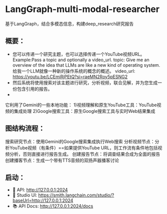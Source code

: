 # LangGraph-multi-modal-researcher
基于LangGraph，结合多模态信息，构建deep_research研究报告


## 概要：
- 您可以传递一个研究主题，也可以选择传递一个YouTube视频URL。
Example:Pass a topic and optionally a video_url.
topic: Give me an overview of the idea that LLMs are like a new kind of operating system.给我一个LLM就像一种新的操作系统的概念的概述。
video_url: https://youtu.be/LCEmiRjPEtQ?si=raeMN2Roy5pESNG2
- 然后系统将使用搜索对该主题进行研究，分析视频，联合见解，并为您生成一份包含引用的报告。
- 
它利用了Gemini的一些本地功能：
1)视频理解和原生YouTube工具：YouTube视频的集成处理
2)Google搜索工具：原生Google搜索工具与实时Web结果集成


## 图结构流程：
搜索研究节点：使用Gemini的Google搜索集成执行Web搜索
分析视频节点：分析YouTube视频（有条件）==如果提供YouTube URL，则工作流有条件地包括视频分析，否则直接进行报告生成。
创建报告节点：将调查结果合成为全面的报告
创建播客节点：生成一个带有TTS音频的双扬声器播客讨论


## 启动：
- 🚀 API: http://127.0.0.1:2024
- 🎨 Studio UI: https://smith.langchain.com/studio/?baseUrl=http://127.0.0.1:2024
- 📚 API Docs: http://127.0.0.1:2024/docs
